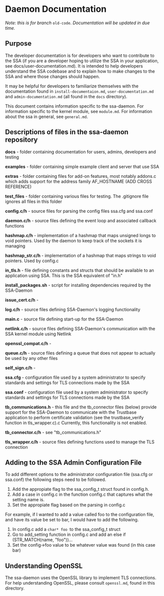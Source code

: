 # Daemon Documentation

*Note: this is for branch* `old-code`. *Documentation will be updated in due time.*

## Purpose 
The developer documentation is for developers who want to contribute to the SSA (if you are a developer hoping to utilize the SSA in your application, see docs/user-documentation.md). It is intended to help developers understand the SSA codebase and to explain how to make changes to the SSA and where those changes should happen. 

It may be helpful for developers to familiarize themselves with the documentation found in `install-documentaion.md`, `user-documentation.md` and `admin-documentation.md` (all found in the `docs` directory).

This document contains information specific to the ssa-daemon. For information specific to the kernel module, see `module.md`. For information about the ssa in general, see `general.md`.

## Descriptions of files in the ssa-daemon repository
**docs** - folder containing documentation for users, admins, developers and testing

**examples** -  folder containing simple example client and server that use SSA

**extras** -  folder containing files for add-on features, most notably addons.c which adds support for the address family AF_HOSTNAME (ADD CROSS REFERENCE)

**test_files** - folder containing various files for testing. The .gitignore file ignores all files in this folder 

**config.c/h** - source files for parsing the config files ssa.cfg and ssa.conf

**daemon.c/h** - source files defining the event loop and associated callback functions

**hashmap.c/h** - implementation of a hashmap that maps unsigned longs to void pointers. Used by the daemon to keep track of the sockets it is managing

**hashmap_str.c/h** - implementation of a hashmap that maps strings to void pointers. Used by config.c

**in_tls.h** - file defining constants and structs that should be available to an application using SSA. This is the SSA equivalent of "in.h"

**install_packages.sh** - script for installing dependencies required by the SSA-Daemon

**issue_cert.c/h** - 

**log.c/h** - source files defining SSA-Daemon's logging functionality

**main.c** - source file defining start-up for the SSA-Daemon

**netlink.c/h** - source files defining SSA-Daemon's communication with the SSA kernel module using Netlink

**openssl_compat.c/h** - 

**queue.c/h** - source files defining a queue that does not appear to actually be used by any other files

**self_sign.c/h** - 

**ssa.cfg** - configuration file used by a system administrator to specify standards and settings for TLS connections made by the SSA 

**ssa.conf** - configuration file used by a system administrator to specify standards and settings for TLS connections made by the SSA 

**tb_communications.h** - this file and the tb_connector files (below) provide support for the SSA-Daemon to communicate with the Trustbase application to perform certificate validation (see the trustbase_verify function in tls_wrapper.c).c  Currently, this functionality is not enabled.

**tb_connector.c/h** - see "tb_communications.h"

**tls_wrapper.c/h** - source files defining functions used to manage the TLS connection

## Adding to the SSA Admin Configuration File

To add different options to the administrator configuration file (ssa.cfg or ssa.conf) the following steps need to be followed. 

1. Add the appropiate flag to the ssa_config_t struct found in config.h.
2. Add a case in config.c in the function config.c that captures what the setting name is.
3. Set the appropiate flag based on the parsing in config.c

For example, if I wanted to add a value called foo to the configuration file, and have its value be set to bar, I would have to add the following.
1. In config.c add a ```char* foo ```to the ssa_config_t struct
2. Go to add_setting function in config.c and add an else if (STR_MATCH(name, "foo"))...
3. Set the config->foo value to be whatever value was found (in this case bar)

## Understanding OpenSSL
The ssa-daemon uses the OpenSSL library to implement TLS connections. For help understanding OpenSSL, please consult `openssl.md`, found in this directory.